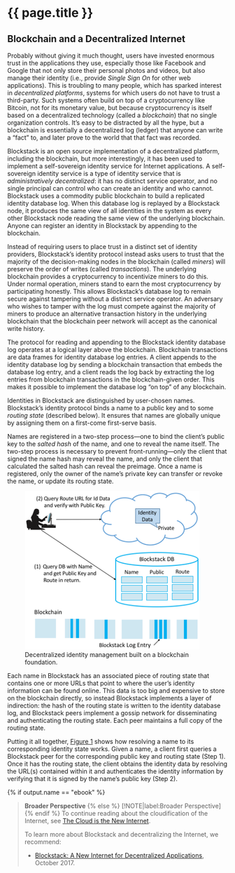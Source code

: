 # {{ page.title }}

## Blockchain and a Decentralized Internet

Probably without giving it much thought, users have invested enormous
trust in the applications they use, especially those like Facebook and
Google that not only store their personal photos and videos, but also
manage their identity (i.e., provide *Single Sign On* for other web
applications). This is troubling to many people, which has sparked
interest in *decentralized platforms*, systems for which users do not
have to trust a third-party. Such systems often build on top of a
cryptocurrency like Bitcoin, not for its monetary value, but because
cryptocurrency is itself based on a decentralized technology (called a
*blockchain*) that no single organization controls. It’s easy to be
distracted by all the hype, but a blockchain is essentially a
decentralized log (ledger) that anyone can write a “fact” to, and
later prove to the world that that fact was recorded.

Blockstack is an open source implementation of a decentralized
platform, including the blockchain, but more interestingly, it has
been used to implement a self-sovereign identity service for Internet
applications.  A self-sovereign identity service is a type of identity
service that is *administratively decentralized*: it has no distinct
service operator, and no single principal can control who can create
an identity and who cannot.  Blockstack uses a commodity public
blockchain to build a replicated identity database log.  When this
database log is replayed by a Blockstack node, it produces the same
view of all identities in the system as every other Blockstack node
reading the same view of the underlying blockchain.  Anyone can
register an identity in Blockstack by appending to the blockchain.

Instead of requiring users to place trust in a distinct set of
identity providers, Blockstack’s identity protocol instead asks users
to trust that the majority of the decision-making nodes in the
blockchain (called *miners*) will preserve the order of writes (called
*transactions*).  The underlying blockchain provides a cryptocurrency
to incentivize miners to do this. Under normal operation, miners stand
to earn the most cryptocurrency by participating honestly.  This
allows Blockstack’s database log to remain secure against tampering
without a distinct service operator.  An adversary who wishes to
tamper with the log must compete against the majority of miners to
produce an alternative transaction history in the underlying
blockchain that the blockchain peer network will accept as the
canonical write history.

The protocol for reading and appending to the Blockstack identity
database log operates at a logical layer above the blockchain.
Blockchain transactions are data frames for identity database log
entries.  A client appends to the identity database log by sending a
blockchain transaction that embeds the database log entry, and a
client reads the log back by extracting the log entries from
blockchain transactions in the blockchain-given order.  This makes it
possible to implement the database log “on top” of any blockchain.

Identities in Blockstack are distinguished by user-chosen names.
Blockstack’s identity protocol binds a name to a public key and to
some *routing state* (described below).  It ensures that names are
globally unique by assigning them on a first-come first-serve basis.

Names are registered in a two-step process—one to bind the client’s
public key to the *salted hash* of the name, and one to reveal the
name itself.  The two-step process is necessary to prevent
front-running—only the client that signed the name hash may reveal the
name, and only the client that calculated the salted hash can reveal
the preimage.  Once a name is registered, only the owner of the name’s
private key can transfer or revoke the name, or update its routing
state.

<figure>
	<a id="blockstack"></a>
	<img src="figures/blockchain/Slide1.png" width="400px"/>
	<figcaption>Decentralized identity management built on a 
	blockchain foundation.</figcaption>
</figure>

Each name in Blockstack has an associated piece of routing state that
contains one or more URLs that point to where the user’s identity
information can be found online.  This data is too big and expensive
to store on the blockchain directly, so instead Blockstack implements
a layer of indirection: the hash of the routing state is written to
the identity database log, and Blockstack peers implement a gossip
network for disseminating and authenticating the routing state.  Each
peer maintains a full copy of the routing state.

Putting it all together, [Figure 1](#blockstack) shows how resolving a
name to its corresponding identity state works. Given a name, a client
first queries a Blockstack peer for the corresponding public key and
routing state (Step 1). Once it has the routing state, the client
obtains the identity data by resolving the URL(s) contained within it
and authenticates the identity information by verifying that it is signed
by the name’s public key (Step 2).

{% if output.name == "ebook" %}
> **Broader Perspective**
{% else %}
> [!NOTE|label:Broader Perspective]
{% endif %}
> To continue reading about the cloudification of the Internet, see 
> [The Cloud is the New Internet](../applications/trend.md). 
>
> To learn more about Blockstack and decentralizing the Internet, we 
> recommend:
> * [Blockstack: A New Internet for Decentralized Applications](https://blockstack.org/whitepaper.pdf), October 2017. 
